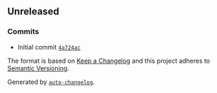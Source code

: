 ## Unreleased

### Commits

- Initial commit [`4a724ac`](https://github.com/frugan-it/docker-stilliard-pure-ftpd/commit/4a724acdaf2f567a42a3cde96d88086d38ee9449)

The format is based on [Keep a Changelog](https://keepachangelog.com/en/1.0.0/)
and this project adheres to [Semantic Versioning](https://semver.org/spec/v2.0.0.html).

Generated by [`auto-changelog`](https://github.com/CookPete/auto-changelog).
